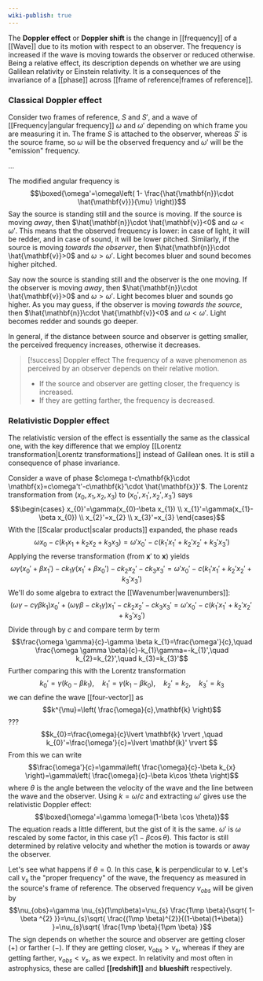 ```yaml
---
wiki-publish: true
---
```

The **Doppler effect** or **Doppler shift** is the change in [[frequency]] of a [[Wave]] due to its motion with respect to an observer. The frequency is increased if the wave is moving towards the observer or reduced otherwise. Being a relative effect, its description depends on whether we are using Galilean relativity or Einstein relativity. It is a consequences of the invariance of a [[phase]] across [[frame of reference|frames of reference]].
### Classical Doppler effect
Consider two frames of reference, $S$ and $S'$, and a wave of [[Frequency|angular frequency]] $\omega$ and $\omega'$ depending on which frame you are measuring it in. The frame $S$ is attached to the observer, whereas $S'$ is the source frame, so $\omega$ will be the observed frequency and $\omega'$ will be the "emission" frequency.

...

The modified angular frequency is
$$\boxed{\omega'=\omega\left( 1- \frac{\hat{\mathbf{n}}\cdot \hat{\mathbf{v}}}{\mu} \right)}$$
Say the source is standing still and the source is moving. If the source is moving *away*, then $\hat{\mathbf{n}}\cdot \hat{\mathbf{v}}<0$ and $\omega<\omega'$. This means that the observed frequency is lower: in case of light, it will be redder, and in case of sound, it will be lower pitched. Similarly, if the source is moving *towards the observer*, then $\hat{\mathbf{n}}\cdot \hat{\mathbf{v}}>0$ and $\omega>\omega'$. Light becomes bluer and sound becomes higher pitched.

Say now the source is standing still and the observer is the one moving. If the observer is moving *away*, then $\hat{\mathbf{n}}\cdot \hat{\mathbf{v}}>0$ and $\omega>\omega'$. Light becomes bluer and sounds go higher. As you may guess, if the observer is moving *towards the source*, then $\hat{\mathbf{n}}\cdot \hat{\mathbf{v}}<0$ and $\omega<\omega'$. Light becomes redder and sounds go deeper.

In general, if the distance between source and observer is getting smaller, the perceived frequency increases, otherwise it decreases.

> [!success] Doppler effect
> The frequency of a wave phenomenon as perceived by an observer depends on their relative motion.
> - If the source and observer are getting closer, the frequency is increased.
> - If they are getting farther, the frequency is decreased.

### Relativistic Doppler effect
The relativistic version of the effect is essentially the same as the classical one, with the key difference that we employ [[Lorentz transformation|Lorentz transformations]] instead of Galilean ones. It is still a consequence of phase invariance.

Consider a wave of phase $c\omega t-c\mathbf{k}\cdot \mathbf{x}=c\omega't'-c\mathbf{k}'\cdot \hat{\mathbf{x}}'$. The Lorentz transformation from $(x_{0},x_{1},x_{2},x_{3})$ to $(x_{0}',x_{1}',x_{2}',x_{3}')$ says
$$\begin{cases}
x_{0}'=\gamma(x_{0}-\beta x_{1}) \\
x_{1}'=\gamma(x_{1}-\beta x_{0}) \\
x_{2}'=x_{2} \\
x_{3}'=x_{3}
\end{cases}$$
With the [[Scalar product|scalar products]] expanded, the phase reads
$$\omega x_{0}-c(k_{1}x_{1}+k_{2}x_{2}+k_{3}x_{3})=\omega'x_{0}'-c(k_{1}'x_{1}'+k_{2}'x_{2}'+k_{3}'x_{3}')$$
Applying the reverse transformation (from $\mathbf{x}'$ to $\mathbf{x}$) yields
$$\omega \gamma(x_{0}'+\beta x_{1}')-ck_{1}\gamma(x_{1}'+\beta x_{0}')-ck_{2}x_{2}'-ck_{3}x_{3}'=\omega'x_{0}'-c(k_{1}'x_{1}'+k_{2}'x_{2}'+k_{3}'x_{3}')$$
We'll do some algebra to extract the [[Wavenumber|wavenumbers]]:
$$(\omega \gamma-c\gamma \beta k_{1})x_{0}'+(\omega \gamma \beta-ck_{1}\gamma)x_{1}'-ck_{2}x_{2}'-ck_{3}x_{3}'=\omega'x_{0}'-c(k_{1}'x_{1}'+k_{2}'x_{2}'+k_{3}'x_{3}')$$
Divide through by $c$ and compare term by term
$$\frac{\omega \gamma}{c}-\gamma \beta k_{1}=\frac{\omega'}{c},\quad \frac{\omega \gamma \beta}{c}-k_{1}\gamma=-k_{1}',\quad k_{2}=k_{2}',\quad k_{3}=k_{3}'$$
Further comparing this with the Lorentz transformation
$$k_{0}'=\gamma(k_{0}-\beta k_{1}),\quad k_{1}'=\gamma(k_{1}-\beta k_{0}),\quad k_{2}'=k_{2},\quad k_{3}'=k_{3}$$
we can define the wave [[four-vector]] as
$$k^{\mu}=\left( \frac{\omega}{c},\mathbf{k} \right)$$
???
$$k_{0}=\frac{\omega}{c}\lvert \mathbf{k} \rvert ,\quad k_{0}'=\frac{\omega'}{c}=\lvert \mathbf{k}' \rvert $$
From this we can write
$$\frac{\omega'}{c}=\gamma\left( \frac{\omega}{c}-\beta k_{x} \right)=\gamma\left( \frac{\omega}{c}-\beta k\cos \theta \right)$$
where $\theta$ is the angle between the velocity of the wave and the line between the wave and the observer. Using $k=\omega/c$ and extracting $\omega'$ gives use the relativistic Doppler effect:
$$\boxed{\omega'=\gamma \omega(1-\beta \cos \theta)}$$
The equation reads a little different, but the gist of it is the same. $\omega'$ is $\omega$ rescaled by some factor, in this case $\gamma(1-\beta \cos \theta)$. This factor is still determined by relative velocity and whether the motion is towards or away the observer.

Let's see what happens if $\theta=0$. In this case, $\mathbf{k}$ is perpendicular to $\mathbf{v}$. Let's call $\nu_{s}$ the "proper frequency" of the wave, the frequency as measured in the source's frame of reference. The observed frequency $\nu_{obs}$ will be given by
$$\nu_{obs}=\gamma \nu_{s}(1\mp\beta)=\nu_{s} \frac{1\mp \beta}{\sqrt{ 1-\beta ^{2} }}=\nu_{s}\sqrt{ \frac{(1\mp \beta)^{2}}{(1-\beta)(1+\beta)} }=\nu_{s}\sqrt{ \frac{1\mp \beta}{1\pm \beta} }$$
The sign depends on whether the source and observer are getting closer ($+$) or farther ($-$). If they are getting closer, $\nu_{obs}>\nu_{s}$, whereas if they are getting farther, $\nu_{obs}<\nu_{s}$, as we expect. In relativity and most often in astrophysics, these are called **[[redshift]]** and **blueshift** respectively.